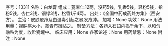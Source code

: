序号：13311
名称：白龙膏
组成：蓖麻仁12两，没药5钱，乳香5钱，轻粉5钱，铅粉5钱，杏仁3钱，铜绿3钱，松香1斤4两。
出处：《全国中药成药处方集》（西安方）。
主治：皮肤疮疖及由湿毒引起之暴发疮肿。
加减：None
功效：None
用法用量：视肿疡大小，裁青布摊贴之。
制备方法：各药入石臼内捣千余下，以和匀融粘为度，收贮瓷罐中。
临床应用：None
各家论述：None
用药禁忌：None
附注：None
